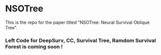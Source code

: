 # NSOTree
This is the repo for the paper titled "NSOTree: Neural Survival Oblique Tree".

### Left Code for DeepSurv, CC, Survival Tree, Ramdom Survival Forest is coming soon !
